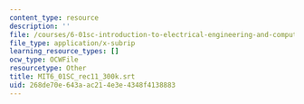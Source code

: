 ```yaml
---
content_type: resource
description: ''
file: /courses/6-01sc-introduction-to-electrical-engineering-and-computer-science-i-spring-2011/268de70e643aac214e3e4348f4138883_MIT6_01SC_rec11_300k.srt
file_type: application/x-subrip
learning_resource_types: []
ocw_type: OCWFile
resourcetype: Other
title: MIT6_01SC_rec11_300k.srt
uid: 268de70e-643a-ac21-4e3e-4348f4138883
---
```

